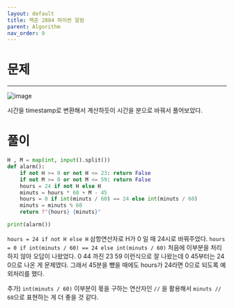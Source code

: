 ```yaml
---
layout: default
title: 백준 2884 파이썬 알람
parent: Algorithm
nav_order: 9
---
```



# 문제

---
![image](https://github.com/cjddn/cjddn.github.io/assets/137849066/91296c14-adb4-44e7-a2a3-1a4676daa3b8)


시간을 timestamp로 변환해서 계산하듯이 시간을 분으로 바꿔서 풀어보았다.
# 풀이
```python
H , M = map(int, input().split())
def alarm():
    if not H >= 0 or not H <= 23: return False
    if not M >= 0 or not M <= 59: return False
    hours = 24 if not H else H
    minuts = hours * 60 + M - 45
    hours = 0 if int(minuts / 60) == 24 else int(minuts / 60)
    minuts = minuts % 60
    return f"{hours} {minuts}"

print(alarm())
``` 
`hours = 24 if not H else H` 삼항연산자로 H가 0 일 때 24시로 바꿔주었다.
`hours = 0 if int(minuts / 60) == 24 else int(minuts / 60)` 처음에 이부분을 처리하지 않아 오답이 나왔었다.
 0 44 까진 23 59 이런식으로 잘 나왔는데 
0 45부터는 24 0으로 나온 게 문제였다. 그래서 45분을 뺐을 때에도 hours가 24라면 0으로 되도록 예외처리를 했다.





추가) `int(minuts / 60)` 이부분이 몫을 구하는 연산자인 `//` 을 활용해서 `minuts // 60`으로 표현하는 게 더 좋을 것 같다.